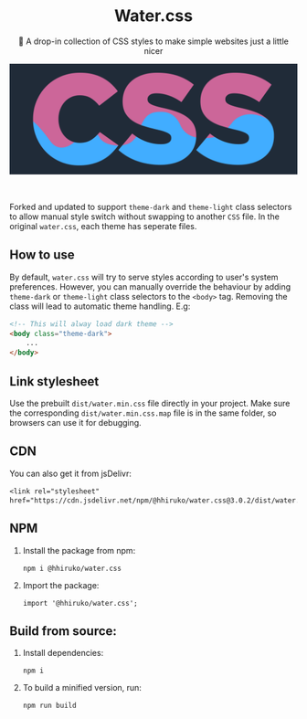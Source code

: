 <h1 align="center">Water.css</h1>
<p align="center">🌊 A drop-in collection of CSS styles to make simple websites just a little nicer</p>

[![Water.css](/assets/logo.svg)](https://hhiruko.github.io/water.css/)

<br>

Forked and updated to support `theme-dark` and `theme-light` class selectors to allow manual style switch without swapping to another `CSS` file. In the original `water.css`, each theme has seperate files.

## How to use
By default, `water.css` will try to serve styles according to user's system preferences. However, you can manually override the behaviour by adding `theme-dark` or `theme-light` class selectors to the `<body>` tag. Removing the class will lead to automatic theme handling. E.g:
```html
<!-- This will alway load dark theme -->
<body class="theme-dark">
    ...
</body>
```

## Link stylesheet
Use the prebuilt `dist/water.min.css` file directly in your project. Make sure the corresponding `dist/water.min.css.map` file is in the same folder, so browsers can use it for debugging.

## CDN
You can also get it from jsDelivr:
```
<link rel="stylesheet" href="https://cdn.jsdelivr.net/npm/@hhiruko/water.css@3.0.2/dist/water.min.css">
```

## NPM
1. Install the package from npm:
    ```
    npm i @hhiruko/water.css
    ```
2. Import the package:
   ```
   import '@hhiruko/water.css';
   ```

## Build from source:
1. Install dependencies:
    ```
    npm i
    ```
2. To build a minified version, run:
    ```
    npm run build
    ```
